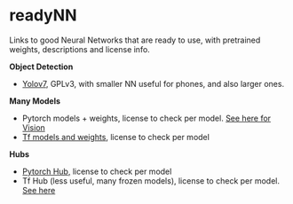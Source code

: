 # readyNN
Links to good Neural Networks that are ready to use, with pretrained weights, descriptions and license info. 

**Object Detection**
* [Yolov7](https://github.com/WongKinYiu/yolov7), GPLv3, with smaller NN useful for phones, and also larger ones.  

**Many Models**
* Pytorch models + weights, license to check per model. [See here for Vision](https://pytorch.org/vision/stable/index.html)
* [Tf models and weights](https://www.tensorflow.org/api_docs/python/tf/keras/applications), license to check per model

**Hubs**
* [Pytorch Hub,](https://pytorch.org/hub/)  license to check per model
* Tf Hub (less useful, many frozen models), license to check per model. [See here](https://tfhub.dev/)
